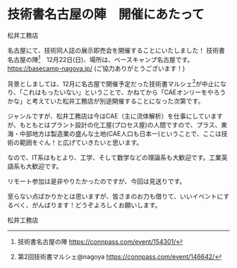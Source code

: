 # 技術書名古屋の陣　開催にあたって

松井工務店

名古屋にて、技術同人誌の展示即売会を開催することにいたしました！
技術書名古屋の陣[^nagoya]　12月22日(日)、場所は、ベースキャンプ名古屋です。  https://basecamp-nagoya.jp/  (ご協力ありがとうございます！)

[^nagoya]: 技術書名古屋の陣 https://connpass.com/event/154301/

背景としましては、12月に名古屋で開催予定だった技術書マルシェ[^marche]が中止になり、「これはもったいない」ということで、かねてから「CAEオンリーをやろうかな」と考えていた松井工務店が別途開催することになった次第です。

[^marche]: 第2回技術書マルシェ@nagoya https://connpass.com/event/146642/

ジャンルですが、松井工務店は今はCAE（主に流体解析）を仕事にしていますが、もともとはプラント設計の化工屋(プロセス屋)の人間ですので、プラス、東海・中部地方は製造業の盛んな土地(CAE人口も日本一)ということで、ここは技術の範囲をぐん！と広げていきたいと思います。

なので、IT系はもとより、工学、そして数学などの理論系も大歓迎です。工業英語系も大歓迎です。

リモート参加は是非やりたかったのですが、今回は見送りです。

至らない点ばかりかとは思いますが、皆さまのお力も借りて、いいイベントにするべく、がんばります！どうぞよろしくお願いします。

松井工務店
